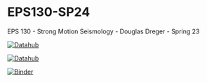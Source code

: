 # EPS130-SP24

EPS 130 - Strong Motion Seismology - Douglas Dreger - Spring 23

[![Datahub](https://img.shields.io/badge/Launch-UCB%20Datahub-blue.svg)](http://datahub.berkeley.edu/user-redirect/interact?account=ds-modules&repo=EPS-130-SP24&branch=main&path=)
 
[![Datahub](https://img.shields.io/badge/Launch-UCB%20Datahub%20PS1-blue.svg)](http://datahub.berkeley.edu/user-redirect/interact?account=ds-modules&repo=EPS-130-SP24&branch=main&path=EPS_Homework1/eps130_hw1_gutenberg_richter_v3.0.ipynb)

[![Binder](https://mybinder.org/badge_logo.svg)](https://mybinder.org/v2/gh/ds-modules/EPS-130-SP24/main)
